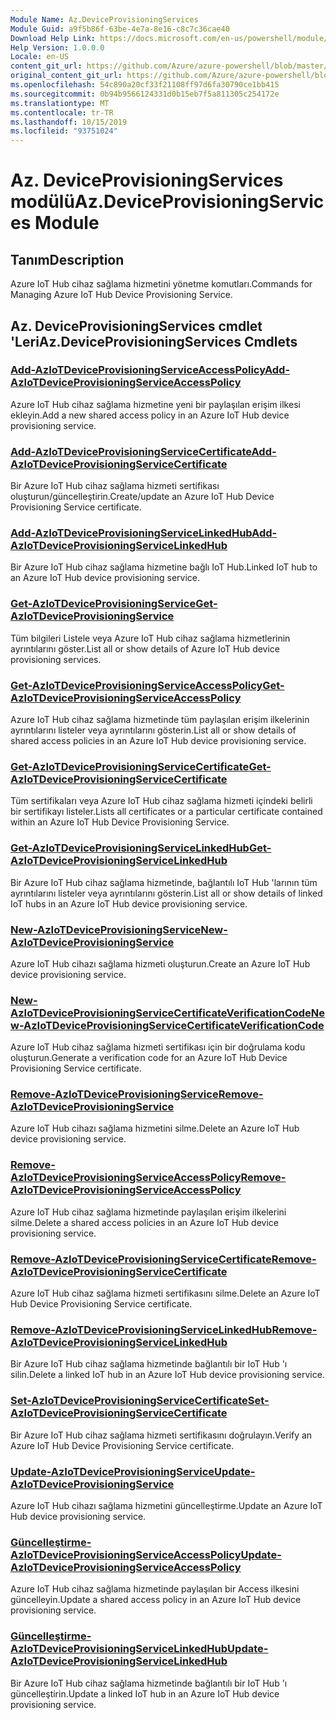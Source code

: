 ```yaml
---
Module Name: Az.DeviceProvisioningServices
Module Guid: a9f5b86f-63be-4e7a-8e16-c8c7c36cae40
Download Help Link: https://docs.microsoft.com/en-us/powershell/module/az.deviceprovisioningservices
Help Version: 1.0.0.0
Locale: en-US
content_git_url: https://github.com/Azure/azure-powershell/blob/master/src/DeviceProvisioningServices/DeviceProvisioningServices/help/Az.DeviceProvisioningServices.md
original_content_git_url: https://github.com/Azure/azure-powershell/blob/master/src/DeviceProvisioningServices/DeviceProvisioningServices/help/Az.DeviceProvisioningServices.md
ms.openlocfilehash: 54c890a20cf33f21108ff97d6fa30790ce1bb415
ms.sourcegitcommit: 0b94b9566124331d0b15eb7f5a811305c254172e
ms.translationtype: MT
ms.contentlocale: tr-TR
ms.lasthandoff: 10/15/2019
ms.locfileid: "93751024"
---
```

# <span data-ttu-id="e5e80-101">Az. DeviceProvisioningServices modülü</span><span class="sxs-lookup"><span data-stu-id="e5e80-101">Az.DeviceProvisioningServices Module</span></span>
## <span data-ttu-id="e5e80-102">Tanım</span><span class="sxs-lookup"><span data-stu-id="e5e80-102">Description</span></span>
<span data-ttu-id="e5e80-103">Azure IoT Hub cihaz sağlama hizmetini yönetme komutları.</span><span class="sxs-lookup"><span data-stu-id="e5e80-103">Commands for Managing Azure IoT Hub Device Provisioning Service.</span></span>

## <span data-ttu-id="e5e80-104">Az. DeviceProvisioningServices cmdlet 'Leri</span><span class="sxs-lookup"><span data-stu-id="e5e80-104">Az.DeviceProvisioningServices Cmdlets</span></span>
### [<span data-ttu-id="e5e80-105">Add-AzIoTDeviceProvisioningServiceAccessPolicy</span><span class="sxs-lookup"><span data-stu-id="e5e80-105">Add-AzIoTDeviceProvisioningServiceAccessPolicy</span></span>](Add-AzIoTDeviceProvisioningServiceAccessPolicy.md)
<span data-ttu-id="e5e80-106">Azure IoT Hub cihaz sağlama hizmetine yeni bir paylaşılan erişim ilkesi ekleyin.</span><span class="sxs-lookup"><span data-stu-id="e5e80-106">Add a new shared access policy in an Azure IoT Hub device provisioning service.</span></span>

### [<span data-ttu-id="e5e80-107">Add-AzIoTDeviceProvisioningServiceCertificate</span><span class="sxs-lookup"><span data-stu-id="e5e80-107">Add-AzIoTDeviceProvisioningServiceCertificate</span></span>](Add-AzIoTDeviceProvisioningServiceCertificate.md)
<span data-ttu-id="e5e80-108">Bir Azure IoT Hub cihaz sağlama hizmeti sertifikası oluşturun/güncelleştirin.</span><span class="sxs-lookup"><span data-stu-id="e5e80-108">Create/update an Azure IoT Hub Device Provisioning Service certificate.</span></span>

### [<span data-ttu-id="e5e80-109">Add-AzIoTDeviceProvisioningServiceLinkedHub</span><span class="sxs-lookup"><span data-stu-id="e5e80-109">Add-AzIoTDeviceProvisioningServiceLinkedHub</span></span>](Add-AzIoTDeviceProvisioningServiceLinkedHub.md)
<span data-ttu-id="e5e80-110">Bir Azure IoT Hub cihaz sağlama hizmetine bağlı IoT Hub.</span><span class="sxs-lookup"><span data-stu-id="e5e80-110">Linked IoT hub to an Azure IoT Hub device provisioning service.</span></span>

### [<span data-ttu-id="e5e80-111">Get-AzIoTDeviceProvisioningService</span><span class="sxs-lookup"><span data-stu-id="e5e80-111">Get-AzIoTDeviceProvisioningService</span></span>](Get-AzIoTDeviceProvisioningService.md)
<span data-ttu-id="e5e80-112">Tüm bilgileri Listele veya Azure IoT Hub cihaz sağlama hizmetlerinin ayrıntılarını göster.</span><span class="sxs-lookup"><span data-stu-id="e5e80-112">List all or show details of Azure IoT Hub device provisioning services.</span></span>

### [<span data-ttu-id="e5e80-113">Get-AzIoTDeviceProvisioningServiceAccessPolicy</span><span class="sxs-lookup"><span data-stu-id="e5e80-113">Get-AzIoTDeviceProvisioningServiceAccessPolicy</span></span>](Get-AzIoTDeviceProvisioningServiceAccessPolicy.md)
<span data-ttu-id="e5e80-114">Azure IoT Hub cihaz sağlama hizmetinde tüm paylaşılan erişim ilkelerinin ayrıntılarını listeler veya ayrıntılarını gösterin.</span><span class="sxs-lookup"><span data-stu-id="e5e80-114">List all or show details of shared access policies in an Azure IoT Hub device provisioning service.</span></span>

### [<span data-ttu-id="e5e80-115">Get-AzIoTDeviceProvisioningServiceCertificate</span><span class="sxs-lookup"><span data-stu-id="e5e80-115">Get-AzIoTDeviceProvisioningServiceCertificate</span></span>](Get-AzIoTDeviceProvisioningServiceCertificate.md)
<span data-ttu-id="e5e80-116">Tüm sertifikaları veya Azure IoT Hub cihaz sağlama hizmeti içindeki belirli bir sertifikayı listeler.</span><span class="sxs-lookup"><span data-stu-id="e5e80-116">Lists all certificates or a particular certificate contained within an Azure IoT Hub Device Provisioning Service.</span></span>

### [<span data-ttu-id="e5e80-117">Get-AzIoTDeviceProvisioningServiceLinkedHub</span><span class="sxs-lookup"><span data-stu-id="e5e80-117">Get-AzIoTDeviceProvisioningServiceLinkedHub</span></span>](Get-AzIoTDeviceProvisioningServiceLinkedHub.md)
<span data-ttu-id="e5e80-118">Bir Azure IoT Hub cihaz sağlama hizmetinde, bağlantılı IoT Hub 'larının tüm ayrıntılarını listeler veya ayrıntılarını gösterin.</span><span class="sxs-lookup"><span data-stu-id="e5e80-118">List all or show details of linked IoT hubs in an Azure IoT Hub device provisioning service.</span></span>

### [<span data-ttu-id="e5e80-119">New-AzIoTDeviceProvisioningService</span><span class="sxs-lookup"><span data-stu-id="e5e80-119">New-AzIoTDeviceProvisioningService</span></span>](New-AzIoTDeviceProvisioningService.md)
<span data-ttu-id="e5e80-120">Azure IoT Hub cihazı sağlama hizmeti oluşturun.</span><span class="sxs-lookup"><span data-stu-id="e5e80-120">Create an Azure IoT Hub device provisioning service.</span></span>

### [<span data-ttu-id="e5e80-121">New-AzIoTDeviceProvisioningServiceCertificateVerificationCode</span><span class="sxs-lookup"><span data-stu-id="e5e80-121">New-AzIoTDeviceProvisioningServiceCertificateVerificationCode</span></span>](New-AzIoTDeviceProvisioningServiceCertificateVerificationCode.md)
<span data-ttu-id="e5e80-122">Azure IoT Hub cihaz sağlama hizmeti sertifikası için bir doğrulama kodu oluşturun.</span><span class="sxs-lookup"><span data-stu-id="e5e80-122">Generate a verification code for an Azure IoT Hub Device Provisioning Service certificate.</span></span>

### [<span data-ttu-id="e5e80-123">Remove-AzIoTDeviceProvisioningService</span><span class="sxs-lookup"><span data-stu-id="e5e80-123">Remove-AzIoTDeviceProvisioningService</span></span>](Remove-AzIoTDeviceProvisioningService.md)
<span data-ttu-id="e5e80-124">Azure IoT Hub cihazı sağlama hizmetini silme.</span><span class="sxs-lookup"><span data-stu-id="e5e80-124">Delete an Azure IoT Hub device provisioning service.</span></span>

### [<span data-ttu-id="e5e80-125">Remove-AzIoTDeviceProvisioningServiceAccessPolicy</span><span class="sxs-lookup"><span data-stu-id="e5e80-125">Remove-AzIoTDeviceProvisioningServiceAccessPolicy</span></span>](Remove-AzIoTDeviceProvisioningServiceAccessPolicy.md)
<span data-ttu-id="e5e80-126">Azure IoT Hub cihaz sağlama hizmetinde paylaşılan erişim ilkelerini silme.</span><span class="sxs-lookup"><span data-stu-id="e5e80-126">Delete a shared access policies in an Azure IoT Hub device provisioning service.</span></span>

### [<span data-ttu-id="e5e80-127">Remove-AzIoTDeviceProvisioningServiceCertificate</span><span class="sxs-lookup"><span data-stu-id="e5e80-127">Remove-AzIoTDeviceProvisioningServiceCertificate</span></span>](Remove-AzIoTDeviceProvisioningServiceCertificate.md)
<span data-ttu-id="e5e80-128">Azure IoT Hub cihaz sağlama hizmeti sertifikasını silme.</span><span class="sxs-lookup"><span data-stu-id="e5e80-128">Delete an Azure IoT Hub Device Provisioning Service certificate.</span></span>

### [<span data-ttu-id="e5e80-129">Remove-AzIoTDeviceProvisioningServiceLinkedHub</span><span class="sxs-lookup"><span data-stu-id="e5e80-129">Remove-AzIoTDeviceProvisioningServiceLinkedHub</span></span>](Remove-AzIoTDeviceProvisioningServiceLinkedHub.md)
<span data-ttu-id="e5e80-130">Bir Azure IoT Hub cihaz sağlama hizmetinde bağlantılı bir IoT Hub 'ı silin.</span><span class="sxs-lookup"><span data-stu-id="e5e80-130">Delete a linked IoT hub in an Azure IoT Hub device provisioning service.</span></span>

### [<span data-ttu-id="e5e80-131">Set-AzIoTDeviceProvisioningServiceCertificate</span><span class="sxs-lookup"><span data-stu-id="e5e80-131">Set-AzIoTDeviceProvisioningServiceCertificate</span></span>](Set-AzIoTDeviceProvisioningServiceCertificate.md)
<span data-ttu-id="e5e80-132">Bir Azure IoT Hub cihaz sağlama hizmeti sertifikasını doğrulayın.</span><span class="sxs-lookup"><span data-stu-id="e5e80-132">Verify an Azure IoT Hub Device Provisioning Service certificate.</span></span>

### [<span data-ttu-id="e5e80-133">Update-AzIoTDeviceProvisioningService</span><span class="sxs-lookup"><span data-stu-id="e5e80-133">Update-AzIoTDeviceProvisioningService</span></span>](Update-AzIoTDeviceProvisioningService.md)
<span data-ttu-id="e5e80-134">Azure IoT Hub cihazı sağlama hizmetini güncelleştirme.</span><span class="sxs-lookup"><span data-stu-id="e5e80-134">Update an Azure IoT Hub device provisioning service.</span></span>

### [<span data-ttu-id="e5e80-135">Güncelleştirme-AzIoTDeviceProvisioningServiceAccessPolicy</span><span class="sxs-lookup"><span data-stu-id="e5e80-135">Update-AzIoTDeviceProvisioningServiceAccessPolicy</span></span>](Update-AzIoTDeviceProvisioningServiceAccessPolicy.md)
<span data-ttu-id="e5e80-136">Azure IoT Hub cihaz sağlama hizmetinde paylaşılan bir Access ilkesini güncelleyin.</span><span class="sxs-lookup"><span data-stu-id="e5e80-136">Update a shared access policy in an Azure IoT Hub device provisioning service.</span></span>

### [<span data-ttu-id="e5e80-137">Güncelleştirme-AzIoTDeviceProvisioningServiceLinkedHub</span><span class="sxs-lookup"><span data-stu-id="e5e80-137">Update-AzIoTDeviceProvisioningServiceLinkedHub</span></span>](Update-AzIoTDeviceProvisioningServiceLinkedHub.md)
<span data-ttu-id="e5e80-138">Bir Azure IoT Hub cihaz sağlama hizmetinde bağlantılı bir IoT Hub 'ı güncelleştirin.</span><span class="sxs-lookup"><span data-stu-id="e5e80-138">Update a linked IoT hub in an Azure IoT Hub device provisioning service.</span></span>

